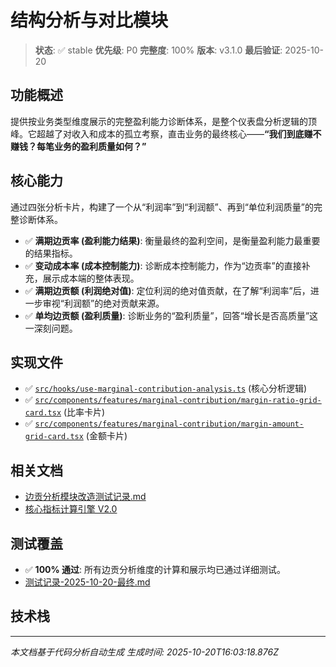 # 结构分析与对比模块

> **状态**: ✅ stable
> **优先级**: P0
> **完整度**: 100%
> **版本**: v3.1.0
> **最后验证**: 2025-10-20

## 功能概述

提供按业务类型维度展示的完整盈利能力诊断体系，是整个仪表盘分析逻辑的顶峰。它超越了对收入和成本的孤立考察，直击业务的最终核心——**“我们到底赚不赚钱？每笔业务的盈利质量如何？”**

## 核心能力

通过四张分析卡片，构建了一个从“利润率”到“利润额”、再到“单位利润质量”的完整诊断体系。

- ✅ **满期边贡率 (盈利能力结果)**: 衡量最终的盈利空间，是衡量盈利能力最重要的结果指标。
- ✅ **变动成本率 (成本控制能力)**: 诊断成本控制能力，作为“边贡率”的直接补充，展示成本端的整体表现。
- ✅ **满期边贡额 (利润绝对值)**: 定位利润的绝对值贡献，在了解“利润率”后，进一步审视“利润额”的绝对贡献来源。
- ✅ **单均边贡额 (盈利质量)**: 诊断业务的“盈利质量”，回答“增长是否高质量”这一深刻问题。

## 实现文件

- ✅ [`src/hooks/use-marginal-contribution-analysis.ts`](../../../src/hooks/use-marginal-contribution-analysis.ts) (核心分析逻辑)
- ✅ [`src/components/features/marginal-contribution/margin-ratio-grid-card.tsx`](../../../src/components/features/marginal-contribution/margin-ratio-grid-card.tsx) (比率卡片)
- ✅ [`src/components/features/marginal-contribution/margin-amount-grid-card.tsx`](../../../src/components/features/marginal-contribution/margin-amount-grid-card.tsx) (金额卡片)

## 相关文档

- [边贡分析模块改造测试记录.md](../../archive/边贡分析模块改造测试记录.md)
- [核心指标计算引擎 V2.0](../../03_technical_design/core_calculations.md)

## 测试覆盖

- ✅ **100% 通过**: 所有边贡分析维度的计算和展示均已通过详细测试。
- [测试记录-2025-10-20-最终.md](../../archive/测试记录-2025-10-20-最终.md)

## 技术栈


---

*本文档基于代码分析自动生成*
*生成时间: 2025-10-20T16:03:18.876Z*
